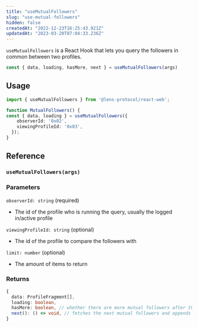 ```yaml
---
title: "useMutualFollowers"
slug: "use-mutual-followers"
hidden: false
createdAt: "2022-12-23T16:25:43.921Z"
updatedAt: "2023-03-20T07:04:33.236Z"
---
```

`useMutualFollowers` is a React Hook that lets you query the followers in common between two profiles.

```typescript
const { data, loading, hasMore, next } = useMutualFollowers(args)
```



## Usage

```typescript TypeScript
import { useMutualFollowers } from '@lens-protocol/react-web';

function MutualFollowers() {
const { data, loading } = useMutualFollowers({
    observerId: '0x02',
    viewingProfileId: '0x03',
  });
}
```



## Reference

### `useMutualFollowers(args)`

### Parameters

`observerId: string` (required)

- The id of the profile who is running the query, usually the logged in/active profile

`viewingProfileId: string` (optional)

- The id of the profile to compare the followers with

`limit: number` (optional)

- The amount of items to return

### Returns

```typescript
{
  data: ProfileFragment[],
  loading: boolean,
  hasMore: boolean, // whether there are more mutual followers after the current batch
  next(): () => void, // fetches the next mutual followers and appends to the data
}
```